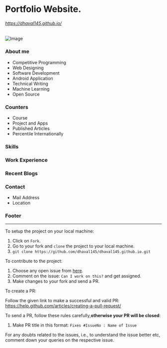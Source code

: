# Portfolio Website.
###### https://dhaval145.github.io/

![Image](https://github.com/dhaval145/dhaval145.github.io/blob/master/web-dev/images/portfolio.png)
### About me
* Competitive Programming
* Web Designing
* Software Development
* Android Application
* Technical Writing
* Machine Learning
* Open Source 

### Counters
* Course
* Project and Apps
* Published Articles
* Percentile Internationally

### Skills
### Work Experience
### Recent Blogs
### Contact
* Mail Address
* Location

### Footer
------------------------------------------------------------------
To setup the project on your local machine:

1. Click on `Fork`.
2. Go to your fork and `clone` the project to your local machine.
3. `git clone https://github.com/dhaval145/dhaval145.github.io.git`

To contribute to the project:

1. Choose any open issue from [here](https://github.com/dhaval145/dhaval145.github.io/issues). 
2. Comment on the issue: `Can I work on this?` and get assigned.
3. Make changes to your fork and send a PR.

To create a PR:

Follow the given link to make a successful and valid PR: https://help.github.com/articles/creating-a-pull-request/

To send a PR, follow these rules carefully,**otherwise your PR will be closed**:

1. Make PR title in this format: `Fixes #IssueNo : Name of Issue`

For any doubts related to the issues, i.e., to understand the issue better etc, comment down your queries on the respective issue.

